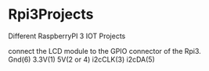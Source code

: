 # Rpi3Projects

Different RaspberryPI 3 IOT Projects

connect the LCD module to the GPIO connector of the Rpi3.   
Gnd(6) 3.3V(1) 5V(2 or 4) i2cCLK(3) i2cDA(5)
